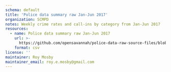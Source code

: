 ```yaml
---
schema: default
title: 'Police data summary raw Jan-Jun 2017'
organization: SCMPD
notes: Weekly crime rates and call-ins by category from Jan-Jun 2017
resources:
  - name: Police data summary raw Jan-Jun 2017
    url: >-
      https://github.com/opensavannah/police-data-raw-source-files/blob/master/Compiled/Total%20Juristiction.csv
    format: csv
license: ''
maintainer: Roy Mosby
maintainer_email: roy.e.mosby@gmail.com
---
```

